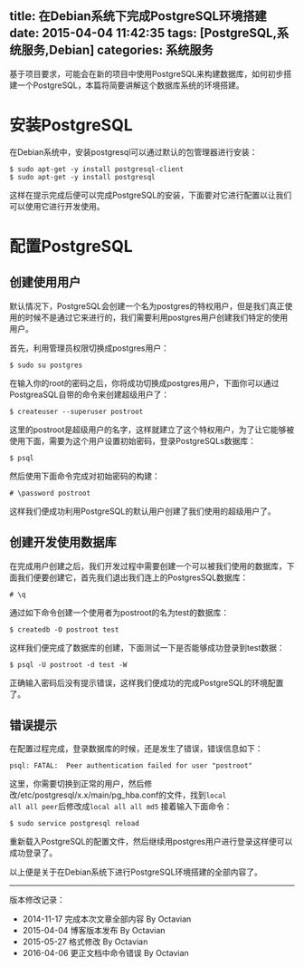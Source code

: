 title: 在Debian系统下完成PostgreSQL环境搭建
date: 2015-04-04 11:42:35
tags: [PostgreSQL,系统服务,Debian]
categories: 系统服务
---

基于项目要求，可能会在新的项目中使用PostgreSQL来构建数据库，如何初步搭建一个PostgreSQL，本篇将简要讲解这个数据库系统的环境搭建。

# 安装PostgreSQL

在Debian系统中，安装postgresql可以通过默认的包管理器进行安装：

``` shell
$ sudo apt-get -y install postgresql-client
$ sudo apt-get -y install postgresql
```
这样在提示完成后便可以完成PostgreSQL的安装，下面要对它进行配置以让我们可以使用它进行开发使用。

# 配置PostgreSQL
## 创建使用用户

默认情况下，PostgreSQL会创建一个名为postgres的特权用户，但是我们真正使用的时候不是通过它来进行的，我们需要利用postgres用户创建我们特定的使用用户。

首先，利用管理员权限切换成postgres用户：

``` shell
$ sudo su postgres
```
在输入你的root的密码之后，你将成功切换成postgres用户，下面你可以通过PostgreaSQL自带的命令来创建超级用户了：

``` shell
$ createuser --superuser postroot
```
这里的postroot是超级用户的名字，这样就建立了这个特权用户，为了让它能够被使用下面，需要为这个用户设置初始密码，登录PostgreSQLs数据库：
``` shell
$ psql
```
然后使用下面命令完成对初始密码的构建：

``` 
# \password postroot
```
这样我们便成功利用PostgreSQL的默认用户创建了我们使用的超级用户了。

## 创建开发使用数据库
在完成用户创建之后，我们开发过程中需要创建一个可以被我们使用的数据库，下面我们便要创建它，首先我们退出我们连上的PostgresSQL数据库：

```
# \q
```
通过如下命令创建一个使用者为postroot的名为test的数据库：

``` shell
$ createdb -O postroot test
```
这样我们便完成了数据库的创建，下面测试一下是否能够成功登录到test数据：

``` shell
$ psql -U postroot -d test -W
```
正确输入密码后没有提示错误，这样我们便成功的完成PostgreSQL的环境配置了。

## 错误提示

在配置过程完成，登录数据库的时候，还是发生了错误，错误信息如下：

``` shell
psql: FATAL:  Peer authentication failed for user "postroot"
```
这里，你需要切换到正常的用户，然后修改/etc/postgresql/x.x/main/pg_hba.conf的文件，找到<code>local all all peer</code>后修改成<code>local all all md5</code>
接着输入下面命令：

``` shell
$ sudo service postgresql reload
```
重新载入PostgreSQL的配置文件，然后继续用postgres用户进行登录这样便可以成功登录了。

以上便是关于在Debian系统下进行PostgreSQL环境搭建的全部内容了。

***

版本修改记录：

+ 2014-11-17 完成本次文章全部内容 By Octavian
+ 2015-04-04 博客版本发布 By Octavian
+ 2015-05-27 格式修改 By Octavian
+ 2016-04-06 更正文档中命令错误 By Octavian